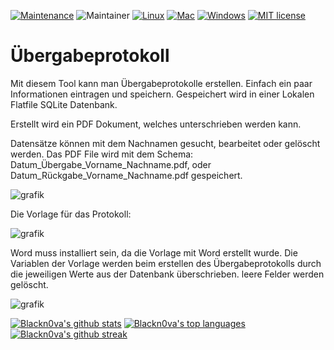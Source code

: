 [![Maintenance](https://img.shields.io/badge/Maintained%3F-yes-green.svg)](https://GitHub.com/Blackn0va/Uebergabeprotokoll/graphs/commit-activity)
![Maintainer](https://img.shields.io/badge/maintainer-Blackn0va-blue)
[![Linux](https://img.shields.io/badge/Linux--red.svg)](https://shields.io/)
[![Mac](https://img.shields.io/badge/Mac--red.svg)](https://shields.io/)
[![Windows](https://img.shields.io/badge/Windows--green.svg)](https://shields.io/)
[![MIT license](https://img.shields.io/badge/License-MIT-blue.svg)](https://lbesson.mit-license.org/)


# Übergabeprotokoll

Mit diesem Tool kann man Übergabeprotokolle erstellen. Einfach ein paar Informationen eintragen und speichern. Gespeichert wird in einer Lokalen Flatfile SQLite Datenbank.

Erstellt wird ein PDF Dokument, welches unterschrieben werden kann.

Datensätze können mit dem Nachnamen gesucht, bearbeitet oder gelöscht werden.
Das PDF File wird mit dem Schema: Datum_Übergabe_Vorname_Nachname.pdf, oder Datum_Rückgabe_Vorname_Nachname.pdf gespeichert.

![grafik](https://github.com/Blackn0va/Uebergabeprotokoll/assets/12220332/97668590-027e-4af5-89f6-e5d31ee22ab8)

Die Vorlage für das Protokoll:

![grafik](https://github.com/Blackn0va/Uebergabeprotokoll/assets/12220332/90daef02-a75e-4e5b-807e-01658d8ecfd0)

Word muss installiert sein, da die Vorlage mit Word erstellt wurde.
Die Variablen der Vorlage werden beim erstellen des Übergabeprotokolls durch die jeweiligen Werte aus der Datenbank überschrieben. leere Felder werden gelöscht.

![grafik](https://github.com/Blackn0va/Uebergabeprotokoll/assets/12220332/e52a406e-62dd-4933-b36b-fd857d2409c4)


[![Blackn0va's github stats](https://github-readme-stats.vercel.app/api?username=Blackn0va&theme=blue-green)](https://github.com/Blackn0va/)
[![Blackn0va's top languages](https://github-readme-stats.vercel.app/api/top-langs/?username=Blackn0va&theme=blue-green)](https://github.com/Blackn0va/)
[![Blackn0va's github streak](https://github-readme-streak-stats.herokuapp.com/?user=Blackn0va&theme=blue-green)](https://github.com/Blackn0va/)
